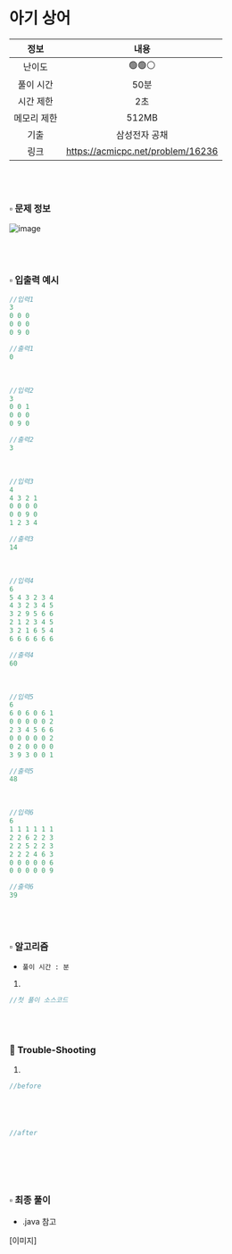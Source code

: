 # 아기 상어

|   정보    |                내용                 |
|:-----------:|:---------------------------------:|
|   난이도   |               🟢🟢⚪               |
|  풀이 시간  |                50분                |
|  시간 제한  |                2초                 |
| 메모리 제한  |               512MB               |
| 기출 |              삼성전자 공채              |
| 링크 | https://acmicpc.net/problem/16236 |

<br>
<br>

### ▫️ 문제 정보
![image](https://github.com/hayannn/2L24-Algo-Study/assets/102213509/174239f8-2d5c-4852-b5fd-c8f4e836528b)

<br>
<br>

### ▫️ 입출력 예시
```java
//입력1
3
0 0 0
0 0 0
0 9 0
```
```java
//출력1
0
```

<br>

```java
//입력2
3
0 0 1
0 0 0
0 9 0
```
```java
//출력2
3
```

<br>

```java
//입력3
4
4 3 2 1
0 0 0 0
0 0 9 0
1 2 3 4
```
```java
//출력3
14
```

<br>

```java
//입력4
6
5 4 3 2 3 4
4 3 2 3 4 5
3 2 9 5 6 6
2 1 2 3 4 5
3 2 1 6 5 4
6 6 6 6 6 6
```
```java
//출력4
60
```

<br>

```java
//입력5
6
6 0 6 0 6 1
0 0 0 0 0 2
2 3 4 5 6 6
0 0 0 0 0 2
0 2 0 0 0 0
3 9 3 0 0 1
```
```java
//출력5
48
```

<br>

```java
//입력6
6
1 1 1 1 1 1
2 2 6 2 2 3
2 2 5 2 2 3
2 2 2 4 6 3
0 0 0 0 0 6
0 0 0 0 0 9
```
```java
//출력6
39
```

<br>
<br>

### ▫️ 알고리즘
- ```풀이 시간 : 분```
1. 

```java
//첫 풀이 소스코드


```

<br>
<br>

### 🚀 Trouble-Shooting

1. 
    
```java
//before





//after




```
<br>
<br>

### ▫️ 최종 풀이
- .java 참고

[이미지]
